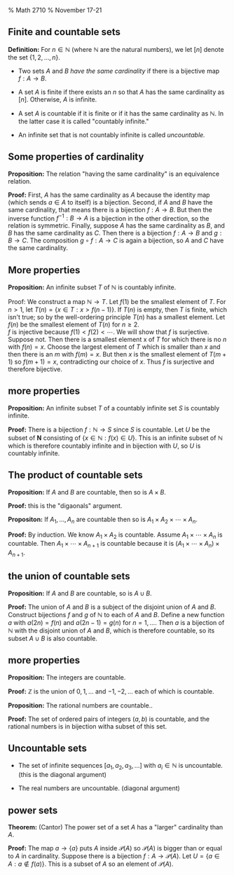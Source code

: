 % Math 2710
% November 17-21

## Finite and countable sets

**Definition:** For $n\in\mathbb{N}$ (where $\mathbb{N}$ are the natural numbers), we let
$[n]$ denote the set $\{1,2,\ldots, n\}$.  

- Two sets $A$ and $B$ *have the same cardinality* if there is a bijective map $f:A\to B$.

- A set $A$ is finite if there exists an $n$ so that $A$ has the same cardinality as $[n]$. Otherwise,
$A$ is infinite.

- A set $A$ is countable if it is finite or if it has the same cardinality as $\mathbb{N}$.  In the latter
case it is called "countably infinite."

- An infinite set that is not countably infinite is called *uncountable.*

## Some properties of cardinality

**Proposition:** The relation "having the same cardinality" is an equivalence relation.  

**Proof:** First, $A$ has the same cardinality as $A$ because the identity map (which sends $a\in A$ to itself)
is a bijection.  Second, if $A$ and $B$ have the same cardinality, that means there is a bijection
$f:A\to B$.  But then the inverse function $f^{-1}:B\to A$ is a bijection in the other direction, so the relation
is symmetric.  Finally, suppose $A$ has the same cardinality as $B$, and $B$ has the same cardinality as $C$.
Then there is a bijection $f:A\to B$ and $g:B\to C$.  The composition $g\circ f:A\to C$ is again a bijection,
so $A$ and $C$ have the same cardinality.

##  More properties


**Proposition:** An infinite subset $T$ of $\mathbb{N}$ is countably infinite.  

Proof:  We construct a map $\mathbb{N}\to T$. 
Let $f(1)$ be the smallest element of $T$.  For $n>1$, let $T(n)=\{x\in T: x>f(n-1)\}$.
If $T(n)$ is empty, then $T$ is finite, which isn't true;  so by the well-ordering principle
$T(n)$ has a smallest element.  Let $f(n)$ be the smallest element of $T(n)$ for $n\ge 2$.  
$f$ is injective because $f(1)<f(2)<\cdots$.   We will show that $f$ is surjective.  Suppose not.
Then there is a smallest element x of $T$ for which there is no $n$ with $f(n)=x$.  Choose the
largest element of $T$ which is smaller than $x$ and then there is an $m$ with $f(m)=x$.  But then
$x$ is the smallest element of $T(m+1)$ so $f(m+1)=x$, contradicting our choice of $x$.  Thus $f$
is surjective and therefore bijective. 

## more properties

**Proposition:** An infinite subset $T$ of a countably infinite set $S$ is countably infinite.

**Proof:** There is a bijection $f:\mathbb{N}\to S$ since $S$ is countable.  Let $U$ be the subset
of $\mathbf{N}$ consisting of $\{x\in \mathbb{N}: f(x)\in U\}.$  This is an infinite  subset of $\mathbb{N}$
which is therefore countably infinite and in bijection with $U$, so $U$ is countably infinite.


## The product of countable sets

**Proposition:** If $A$ and $B$ are countable, then so is $A\times B$.  

**Proof:** this is the "digaonals" argument.

**Propositon:** If $A_1,\ldots, A_n$ are countable then so is $A_1\times A_2\times\cdots\times A_n$.

**Proof:** By induction.  We know $A_1\times A_2$ is countable. Assume
$A_1\times\cdots\times A_n$ is countable.  Then $A_1\times\cdots\times A_{n+1}$ is countable because it is
$(A_1\times\cdots\times A_n)\times A_{n+1}$.

## the union of countable sets

**Proposition:** If $A$ and $B$ are countable, so is $A\cup B$.  

**Proof:** The union of $A$ and $B$ is a subject of the disjoint union of $A$ and $B$.  Construct
bijections $f$ and $g$ of  $\mathbb{N}$ to each of $A$ and $B$. Define a new function $a$
with $a(2n)=f(n)$ and $a(2n-1)=g(n)$ for $n=1,\ldots$.  Then $a$ is a bijection of $\mathbb{N}$ with
the disjoint union of $A$ and $B$, which is therefore countable, so its subset $A\cup B$ is also countable.

## more properties

**Proposition:** The integers are countable. 

**Proof:** $\mathbb{Z}$ is the union of $0,1,\ldots$ and $-1,-2,\ldots$ each of which is countable.

**Proposition:** The rational numbers are countable..

**Proof:** The set of ordered pairs of integers $(a,b)$ is countable, and the rational numbers is in bijection witha subset of this set.

## Uncountable sets


- The set of infinite   sequences $[a_1,a_2,a_3,\ldots]$ with $a_i\in\mathbb{N}$ is uncountable.
(this is the diagonal argument)

- The real numbers are uncountable.
(diagonal argument)

## power sets

**Theorem:** (Cantor)  The power set of a set $A$ has a "larger" cardinality than $A$.

**Proof:** The map $a\to\{a\}$ puts $A$ inside $\mathcal{P}(A)$ so $\mathcal{P}(A)$ is bigger than or equal to $A$ in
cardinality.  Suppose there is a bijection $f:A\to \mathcal{P}(A)$.  Let $U=\{a\in A: a\not\in f(a)\}$.
This is a subset of $A$ so an element of $\mathcal{P}(A)$.  





